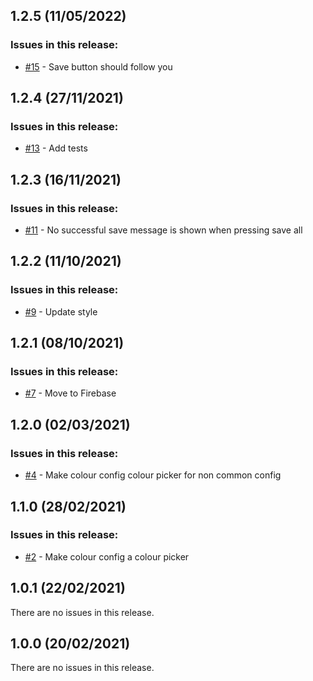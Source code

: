 ## 1.2.5 (11/05/2022) 


### Issues in this release:

* [#15](https://github.com/iamtomhewitt/home-dashboard-config-server/issues/15) - Save button should follow you



## 1.2.4 (27/11/2021) 


### Issues in this release:

* [#13](https://github.com/iamtomhewitt/home-dashboard-config-server/issues/13) - Add tests



## 1.2.3 (16/11/2021) 


### Issues in this release:

* [#11](https://github.com/iamtomhewitt/home-dashboard-config-server/issues/11) - No successful save message is shown when pressing save all



## 1.2.2 (11/10/2021) 


### Issues in this release:

* [#9](https://github.com/iamtomhewitt/home-dashboard-config-server/issues/9) - Update style



## 1.2.1 (08/10/2021) 


### Issues in this release:

* [#7](https://github.com/iamtomhewitt/home-dashboard-config-server/issues/7) - Move to Firebase



## 1.2.0 (02/03/2021) 


### Issues in this release:

* [#4](https://github.com/iamtomhewitt/home-dashboard-config-server/issues/4) - Make colour config colour picker for non common config



## 1.1.0 (28/02/2021) 


### Issues in this release:

* [#2](https://github.com/iamtomhewitt/home-dashboard-config-server/issues/2) - Make colour config a colour picker



## 1.0.1 (22/02/2021) 


There are no issues in this release.


## 1.0.0 (20/02/2021) 


There are no issues in this release.



